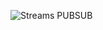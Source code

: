 ![Streams PUBSUB](https://user-images.githubusercontent.com/81289215/131729787-b5761214-b609-4f63-9acf-ec9f320bf56c.png)
